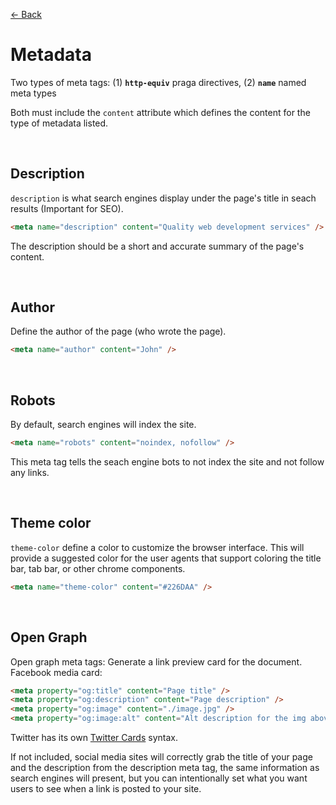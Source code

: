 [&larr; Back](./README.md)

# Metadata

Two types of meta tags: (1) **`http-equiv`** praga directives, (2) **`name`** named meta types

Both must include the `content` attribute which defines the content for the type of metadata listed.

<br>

## Description

`description` is what search engines display under the page's title in seach results (Important for SEO).

```html
<meta name="description" content="Quality web development services" />
```

The description should be a short and accurate summary of the page's content.

<br>

## Author

Define the author of the page (who wrote the page).

```html
<meta name="author" content="John" />
```

<br>

## Robots

By default, search engines will index the site.

```html
<meta name="robots" content="noindex, nofollow" />
```

This meta tag tells the seach engine bots to not index the site and not follow any links.

<br>

## Theme color

`theme-color` define a color to customize the browser interface. This will provide a suggested color for the user agents that support coloring the title bar, tab bar, or other chrome components.

```html
<meta name="theme-color" content="#226DAA" />
```

<br>

## Open Graph

Open graph meta tags: Generate a link preview card for the document. Facebook media card:

```HTML
<meta property="og:title" content="Page title" />
<meta property="og:description" content="Page description" />
<meta property="og:image" content="./image.jpg" />
<meta property="og:image:alt" content="Alt description for the img above" />
```

Twitter has its own [Twitter Cards](https://developer.twitter.com/en/docs/twitter-for-websites/cards/overview/markup) syntax.

If not included, social media sites will correctly grab the title of your page and the description from the description meta tag, the same information as search engines will present, but you can intentionally set what you want users to see when a link is posted to your site.

<br>
